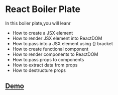 # React Boiler Plate
In this boiler plate,you will leanr
- How to create a JSX element
- How to render JSX element into ReactDOM
- How to pass into a JSX element using {} bracket
- How to create functional component
- How to render components to ReactDOM
- How to pass props to components
- How to extract data from props
- How to destructure props
## [Demo](https://react-boiler-plate-2019.netlify.com/)
